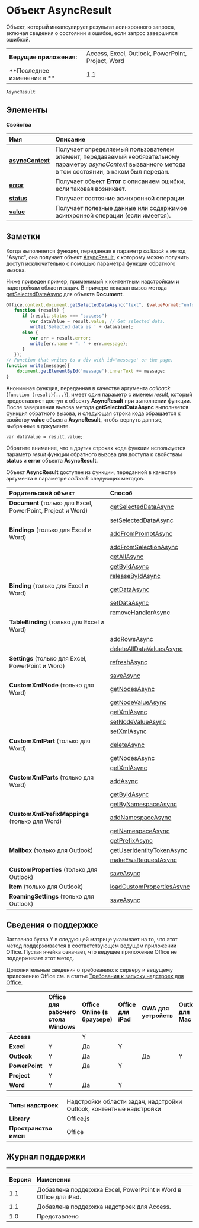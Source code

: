 
# Объект AsyncResult
Объект, который инкапсулирует результат асинхронного запроса, включая сведения о состоянии и ошибке, если запрос завершился ошибкой.

|||
|:-----|:-----|
|**Ведущие приложения:**|Access, Excel, Outlook, PowerPoint, Project, Word|
|**Последнее изменение в **|1.1|

```
AsyncResult
```


## Элементы


**Свойства**


|**Имя**|**Описание**|
|:-----|:-----|
|**[asyncContext](../../reference/shared/asyncresult.asynccontext.md)**|Получает определяемый пользователем элемент, передаваемый необязательному параметру _asyncContext_ вызванного метода в том состоянии, в каком был передан.|
|**[error](../../reference/shared/asyncresult.error.md)**|Получает объект **Error** с описанием ошибки, если таковая возникает.|
|**[status](../../reference/shared/asyncresult.status.md)**|Получает состояние асинхронной операции.|
|**[value](../../reference/shared/asyncresult.value.md)**|Получает полезные данные или содержимое асинхронной операции (если имеется).|

## Заметки

Когда выполняется функция, переданная в параметр _callback_ в метод "Async", она получает объект [AsyncResult](../../reference/shared/asyncresult.md), к которому можно получить доступ исключительно с помощью параметра функции обратного вызова.

Ниже приведен пример, применимый к контентным надстройкам и надстройкам области задач. В примере показан вызов метода [getSelectedDataAsync](../../reference/shared/document.getselecteddataasync.md) для объекта **Document**.




```js
Office.context.document.getSelectedDataAsync("text", {valueFormat:"unformatted", filterType:"all"}, 
   function (result) {
      if (result.status === "success")      
         var dataValue = result.value; // Get selected data.
         write('Selected data is ' + dataValue);
      else {            
         var err = result.error; 
         write(err.name + ": " + err.message);
      }
   });
// Function that writes to a div with id='message' on the page.
function write(message){
    document.getElementById('message').innerText += message; 
}

```

Анонимная функция, переданная в качестве аргумента _callback_ (`function (result){...}`), имеет один параметр с именем _result_, который предоставляет доступ к объекту **AsyncResult** при выполнении функции. После завершения вызова метода **getSelectedDataAsync** выполняется функция обратного вызова, и следующая строка кода обращается к свойству **value** объекта **AsyncResult**, чтобы вернуть данные, выбранные в документе.

 `var dataValue = result.value;`

Обратите внимание, что в других строках кода функции используется параметр _result_ функции обратного вызова для доступа к свойствам **status** и **error** объекта **AsyncResult**.

Объект **AsyncResult** доступен из функции, переданной в качестве аргумента в параметре _callback_ следующих методов.



|**Родительский объект**|**Способ**|
|:-----|:-----|
|**Document** (только для Excel, PowerPoint, Project и Word)|[getSelectedDataAsync](../../reference/shared/document.getselecteddataasync.md)|
||[setSelectedDataAsync](../../reference/shared/document.setselecteddataasync.md)|
|**Bindings** (только для Excel и Word)|[addFromPromptAsync](../../reference/shared/bindings.addfrompromptasync.md)|
||[addFromSelectionAsync](../../reference/shared/bindings.addfromselectionasync.md)|
||[getAllAsync](../../reference/shared/bindings.getallasync.md)|
||[getByIdAsync](../../reference/shared/bindings.getbyidasync.md)|
||[releaseByIdAsync](../../reference/shared/bindings.releasebyidasync.md)|
|**Binding** (только для Excel и Word)|[getDataAsync](../../reference/shared/binding.getdataasync.md)|
||[setDataAsync](../../reference/shared/binding.setdataasync.md)|
||[removeHandlerAsync](../../reference/shared/binding.removehandlerasync.md)|
|**TableBinding** (только для Excel и Word)||
||[addRowsAsync](../../reference/shared/binding.tablebinding.addrowsasync.md)|
||[deleteAllDataValuesAsync](../../reference/shared/binding.tablebinding.deletealldatavaluesasync.md)|
|**Settings** (только для Excel, PowerPoint и Word)|[refreshAsync](../../reference/shared/settings.refreshasync.md)|
||[saveAsync](../../reference/shared/settings.saveasync.md)|
|**CustomXmlNode** (только для Word)|[getNodesAsync](../../reference/shared/customxmlnode.getnodesasync.md)|
||[getNodeValueAsync](../../reference/shared/customxmlnode.getnodevalueasync.md)|
||[getXmlAsync](../../reference/shared/customxmlnode.getxmlasync.md)|
||[setNodeValueAsync](../../reference/shared/customxmlnode.setnodevalueasync.md)|
||[setXmlAsync](../../reference/shared/customxmlnode.setxmlasync.md)|
|**CustomXmlPart** (только для Word)|[deleteAsync](../../reference/shared/customxmlpart.deleteasync.md)|
||[getNodesAsync](../../reference/shared/customxmlpart.getnodesasync.md)|
||[getXmlAsync](../../reference/shared/customxmlpart.getxmlasync.md)|
|**CustomXmlParts** (только для Word)|[addAsync](../../reference/shared/customxmlparts.addasync.md)|
||[getByIdAsync](../../reference/shared/customxmlparts.getbyidasync.md)|
||[getByNamespaceAsync](../../reference/shared/customxmlparts.getbynamespaceasync.md)|
|**CustomXmlPrefixMappings** (только для Word)|[addNamespaceAsync](../../reference/shared/customxmlprefixmappings.addnamespaceasync.md)|
||[getNamespaceAsync](../../reference/shared/customxmlprefixmappings.getnamespaceasync.md)|
||[getPrefixAsync](../../reference/shared/customxmlprefixmappings.getprefixasync.md)|
|**Mailbox** (только для Outlook)|[getUserIdentityTokenAsync](http://msdn.microsoft.com/library/c658518b-6867-41a0-99cf-810303e4c539%28Office.15%29.aspx)|
||[makeEwsRequestAsync](http://msdn.microsoft.com/library/2ec380e0-4a67-4146-92a6-6a39f65dc6f2%28Office.15%29.aspx)|
|**CustomProperties** (только для Outlook)|[saveAsync](http://msdn.microsoft.com/library/690d5aa9-62b5-4e5c-9548-62dfdbb5fa56%28Office.15%29.aspx)|
|**Item** (только для Outlook)|[loadCustomPropertiesAsync](http://msdn.microsoft.com/library/dfbec151-8ea7-4915-b723-09ea1396a261%28Office.15%29.aspx)|
|**RoamingSettings** (только для Outlook)|[saveAsync](http://msdn.microsoft.com/library/a616f71c-a447-423f-a0d2-e9d6f1ac32f8%28Office.15%29.aspx)|

## Сведения о поддержке


Заглавная буква Y в следующей матрице указывает на то, что этот метод поддерживается в соответствующем ведущем приложении Office. Пустая ячейка означает, что ведущее приложение Office не поддерживает этот метод.

Дополнительные сведения о требованиях к серверу и ведущему приложению Office см. в статье [Требования к запуску надстроек для Office](../../docs/overview/requirements-for-running-office-add-ins.md).



| |**Office для рабочего стола Windows**|**Office Online (в браузере)**|**Office для iPad**|**OWA для устройств**|**Outlook для Mac**|
|:-----|:-----|:-----|:-----|:-----|:-----|
|**Access**||Y||||
|**Excel**|Y|Да|Y|||
|**Outlook**|Y|Да||Да|Y|
|**PowerPoint**|Y|Да|Y|||
|**Project**|Y|||||
|**Word**|Y|Да|Y|||

|||
|:-----|:-----|
|**Типы надстроек**|Надстройки области задач, надстройки Outlook, контентные надстройки|
|**Library**|Office.js|
|**Пространство имен**|Office|

## Журнал поддержки



****


|**Версия**|**Изменения**|
|:-----|:-----|
|1.1|Добавлена поддержка Excel, PowerPoint и Word в Office для iPad.|
|1.1|Добавлена поддержка надстроек для Access.|
|1.0|Представлено|
